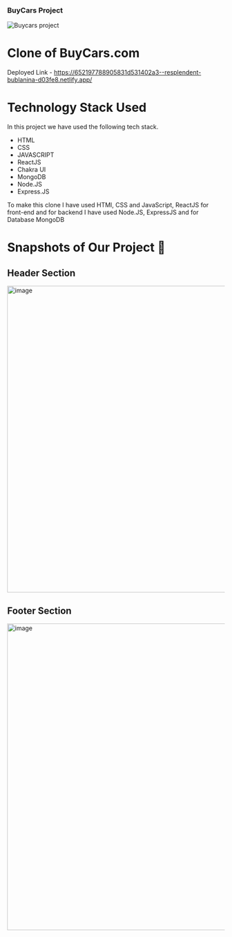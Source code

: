 ### BuyCars Project ####


![Buycars project](https://github.com/Rahulzhp/ntwist_home/assets/107567053/8d0ca223-94a9-4478-a740-19dfd845225e)

# Clone of BuyCars.com

Deployed Link - https://652197788905831d531402a3--resplendent-bublanina-d03fe8.netlify.app/



# Technology Stack Used

In this project we have used the following tech stack.

- HTML
- CSS
- JAVASCRIPT
- ReactJS
- Chakra UI
- MongoDB
- Node.JS
- Express.JS


To make this clone I have used HTMl, CSS and JavaScript, ReactJS for front-end and for backend I have used Node.JS, ExpressJS and for Database MongoDB


# Snapshots of Our Project 📸

## Header Section

<img width="710" alt="image" src="https://github.com/Rahulzhp/ntwist_home/assets/107567053/5750a9f6-6a49-405c-bafc-61c4cc34e69b" />

## Footer Section

<img width="710" alt="image" src="https://github.com/Rahulzhp/ntwist_home/assets/107567053/f7d2f126-23b0-4e38-bbac-ad638eb6033b" />



